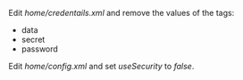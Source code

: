 Edit *home/credentails.xml* and remove the values of the tags:

* data
* secret
* password

Edit *home/config.xml* and set *useSecurity* to *false*.
